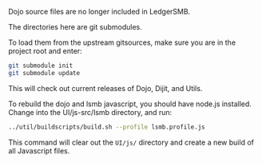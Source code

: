 Dojo source files are no longer included in LedgerSMB.

The directories here are git submodules.

To load them from the upstream gitsources, make sure you are in the project
root and enter:

```bash
git submodule init
git submodule update
```

This will check out current releases of Dojo, Dijit, and Utils.

To rebuild the dojo and lsmb javascript, you should have node.js installed.
Change into the UI/js-src/lsmb directory, and run:

```bash
../util/buildscripts/build.sh --profile lsmb.profile.js
```

This command will clear out the `UI/js/` directory and create a new build of all
Javascript files.
